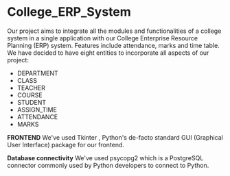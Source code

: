 # College_ERP_System
Our project aims to integrate all the modules and functionalities of a college 
system in a single application with our College Enterprise Resource 
Planning (ERP) system.
Features include attendance, marks and time table. We have decided to have eight entities to incorporate all aspects of our project:
- DEPARTMENT 
- CLASS
- TEACHER
- COURSE
- STUDENT
- ASSIGN_TIME
- ATTENDANCE 
- MARKS

**FRONTEND**
We've used Tkinter , Python's de-facto standard GUI (Graphical User Interface) package for our frontend.

**Database connectivity**
We've used psycopg2 which is a PostgreSQL connector commonly used by Python developers to connect to Python.
